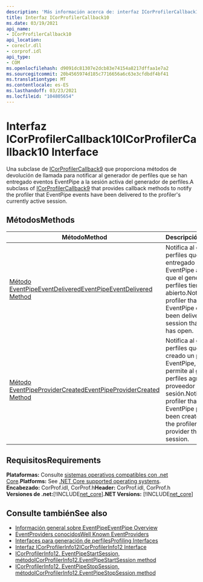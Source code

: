 ```yaml
---
description: 'Más información acerca de: interfaz ICorProfilerCallback10'
title: Interfaz ICorProfilerCallback10
ms.date: 03/19/2021
api_name:
- ICorProfilerCallback10
api_location:
- coreclr.dll
- corprof.idl
api_type:
- COM
ms.openlocfilehash: d9091dc81307e2dcb83e74154a8217dffaa1e7a2
ms.sourcegitcommit: 20b4565974d185c7716656a6c63e3cfdbdf4bf41
ms.translationtype: MT
ms.contentlocale: es-ES
ms.lasthandoff: 03/23/2021
ms.locfileid: "104805654"
---
```

# <a name="icorprofilercallback10-interface"></a><span data-ttu-id="26561-103">Interfaz ICorProfilerCallback10</span><span class="sxs-lookup"><span data-stu-id="26561-103">ICorProfilerCallback10 Interface</span></span>

 <span data-ttu-id="26561-104">Una subclase de [ICorProfilerCallback9](icorprofilercallback9-interface.md) que proporciona métodos de devolución de llamada para notificar al generador de perfiles que se han entregado eventos EventPipe a la sesión activa del generador de perfiles.</span><span class="sxs-lookup"><span data-stu-id="26561-104">A subclass of [ICorProfilerCallback9](icorprofilercallback9-interface.md) that provides callback methods to notify the profiler that EventPipe events have been delivered to the profiler's currently active session.</span></span>
  
## <a name="methods"></a><span data-ttu-id="26561-105">Métodos</span><span class="sxs-lookup"><span data-stu-id="26561-105">Methods</span></span>  
  
|<span data-ttu-id="26561-106">Método</span><span class="sxs-lookup"><span data-stu-id="26561-106">Method</span></span>|<span data-ttu-id="26561-107">Descripción</span><span class="sxs-lookup"><span data-stu-id="26561-107">Description</span></span>|  
|------------|-----------------|  
|[<span data-ttu-id="26561-108">Método EventPipeEventDelivered</span><span class="sxs-lookup"><span data-stu-id="26561-108">EventPipeEventDelivered Method</span></span>](icorprofilercallback10-eventpipeeventdelivered-method.md)|<span data-ttu-id="26561-109">Notifica al generador de perfiles que se ha entregado un evento EventPipe a la sesión que el generador de perfiles tiene abierto.</span><span class="sxs-lookup"><span data-stu-id="26561-109">Notifies the profiler that an EventPipe event has been delivered to the session that the profiler has open.</span></span>|
|[<span data-ttu-id="26561-110">Método EventPipeProviderCreated</span><span class="sxs-lookup"><span data-stu-id="26561-110">EventPipeProviderCreated Method</span></span>](icorprofilercallback10-eventpipeprovidercreated-method.md)|<span data-ttu-id="26561-111">Notifica al generador de perfiles que se ha creado un proveedor EventPipe, lo que permite al generador de perfiles agregar ese proveedor a su sesión.</span><span class="sxs-lookup"><span data-stu-id="26561-111">Notifies the profiler that an EventPipe provider has been created, allowing the profiler to add that provider the their session.</span></span>|  
  
## <a name="requirements"></a><span data-ttu-id="26561-112">Requisitos</span><span class="sxs-lookup"><span data-stu-id="26561-112">Requirements</span></span>  

<span data-ttu-id="26561-113">**Plataformas:** Consulte [sistemas operativos compatibles con .net Core](../../../core/install/windows.md?pivots=os-windows).</span><span class="sxs-lookup"><span data-stu-id="26561-113">**Platforms:** See [.NET Core supported operating systems](../../../core/install/windows.md?pivots=os-windows).</span></span>  
<span data-ttu-id="26561-114">**Encabezado:** CorProf.idl, CorProf.h</span><span class="sxs-lookup"><span data-stu-id="26561-114">**Header:** CorProf.idl, CorProf.h</span></span>  
<span data-ttu-id="26561-115">**Versiones de .net:**[!INCLUDE[net_core](../../../../includes/net-core-50-md.md)]</span><span class="sxs-lookup"><span data-stu-id="26561-115">**.NET Versions:** [!INCLUDE[net_core](../../../../includes/net-core-50-md.md)]</span></span>  

## <a name="see-also"></a><span data-ttu-id="26561-116">Consulte también</span><span class="sxs-lookup"><span data-stu-id="26561-116">See also</span></span>

- [<span data-ttu-id="26561-117">Información general sobre EventPipe</span><span class="sxs-lookup"><span data-stu-id="26561-117">EventPipe Overview</span></span>](../../../core/diagnostics/eventpipe.md)
- [<span data-ttu-id="26561-118">EventProviders conocidos</span><span class="sxs-lookup"><span data-stu-id="26561-118">Well Known EventProviders</span></span>](../../../core/diagnostics/well-known-event-providers.md)
- [<span data-ttu-id="26561-119">Interfaces para generación de perfiles</span><span class="sxs-lookup"><span data-stu-id="26561-119">Profiling Interfaces</span></span>](profiling-interfaces.md)
- [<span data-ttu-id="26561-120">Interfaz ICorProfilerInfo12</span><span class="sxs-lookup"><span data-stu-id="26561-120">ICorProfilerInfo12 Interface</span></span>](ICorProfilerInfo12-interface.md)
- [<span data-ttu-id="26561-121">ICorProfilerInfo12. EventPipeStartSession, método</span><span class="sxs-lookup"><span data-stu-id="26561-121">ICorProfilerInfo12.EventPipeStartSession method</span></span>](ICorProfilerInfo12-eventpipestartsession-method.md)
- [<span data-ttu-id="26561-122">ICorProfilerInfo12. EventPipeStopSession, método</span><span class="sxs-lookup"><span data-stu-id="26561-122">ICorProfilerInfo12.EventPipeStopSession method</span></span>](ICorProfilerInfo12-eventpipestopsession-method.md)
